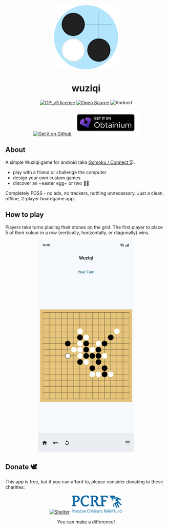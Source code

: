 <p align="center">
    <img src=".assets/wuziqi.svg"
        alt="wuziqi"
        height="200">
</p>

<div align="center">

# wuziqi

[![GPLv3 license](https://img.shields.io/badge/GPLv3-blue.svg?style=for-the-badge&logo=gnu)](/LICENSE)
[![Open Source](https://img.shields.io/badge/Open%20🤍%20Source-teal.svg?style=for-the-badge&logo=)](https://www.gnu.org/philosophy/essays-and-articles.html)
![Android](https://img.shields.io/badge/Android-3DDC84?style=for-the-badge&logo=android&logoColor=white)

[<img src="https://raw.githubusercontent.com/andOTP/andOTP/master/assets/badges/get-it-on-github.png" 
    alt="Get it on Github"
    height="80">](https://github.com/iacobo/wuziqi/releases/latest)
[<img src="https://github.com/ironfox-oss/IronFox/raw/dev/assets/obtainium.png"
    alt="Get it on Obtainium"
    height="80">](obtainium://app/%7B%22id%22%3A%22com.iacobo.wuziqi%22%2C%22url%22%3A%22https%3A%2F%2Fgithub.com%2Fiacobo%2Fwuziqi%22%2C%22author%22%3A%22iacobo%22%2C%22name%22%3A%22wuziqi%22%2C%22preferredApkIndex%22%3A0%2C%22additionalSettings%22%3A%22%7B%5C%22includePrereleases%5C%22%3Afalse%2C%5C%22fallbackToOlderReleases%5C%22%3Atrue%2C%5C%22filterReleaseTitlesByRegEx%5C%22%3A%5C%22%5C%22%2C%5C%22filterReleaseNotesByRegEx%5C%22%3A%5C%22%5C%22%2C%5C%22verifyLatestTag%5C%22%3Afalse%2C%5C%22dontSortReleasesList%5C%22%3Afalse%2C%5C%22useLatestAssetDateAsReleaseDate%5C%22%3Afalse%2C%5C%22trackOnly%5C%22%3Afalse%2C%5C%22versionExtractionRegEx%5C%22%3A%5C%22%5C%22%2C%5C%22matchGroupToUse%5C%22%3A%5C%22%5C%22%2C%5C%22versionDetection%5C%22%3Afalse%2C%5C%22releaseDateAsVersion%5C%22%3Afalse%2C%5C%22useVersionCodeAsOSVersion%5C%22%3Afalse%2C%5C%22apkFilterRegEx%5C%22%3A%5C%22%5C%22%2C%5C%22invertAPKFilter%5C%22%3Afalse%2C%5C%22autoApkFilterByArch%5C%22%3Atrue%2C%5C%22appName%5C%22%3A%5C%22wuziqi%5C%22%2C%5C%22exemptFromBackgroundUpdates%5C%22%3Afalse%2C%5C%22skipUpdateNotifications%5C%22%3Afalse%2C%5C%22about%5C%22%3A%5C%22FOSS%20android%205-in-a-row%20game.%5C%22%2C%5C%22appAuthor%5C%22%3A%5C%22iacobo%5C%22%7D%22%7D)

<!--
[<img src="https://gitlab.com/IzzyOnDroid/repo/-/raw/master/assets/IzzyOnDroid.png"
    alt="Get it on IzzyOnDroid" 
    height="80">](https://apt.izzysoft.de/fdroid/index/apk/404)
[<img src="https://fdroid.gitlab.io/artwork/badge/get-it-on.png"
    alt="Get it on F-Droid" 
    height="80">](https://f-droid.org/packages/404)
[<img src="https://github.com/ironfox-oss/IronFox/raw/dev/assets/accrescent.png"
    alt="Get it on Accrescent"
    height="80">](https://accrescent.app/app/404)
-->

</div>

## About

A simple Wuziqi game for android (aka [Gomoku / Connect 5](https://en.wikipedia.org/wiki/Gomoku)).

- play with a friend or challenge the computer
- design your own custom games
- discover an ~easter egg~ or two 🥚🐇

Completely FOSS - no ads, no trackers, nothing unnecessary. Just a clean, offline, 2-player boardgame app.

## How to play

Players take turns placing their stones on the grid. The first player to place 5 of their colour in a row (vertically, horizontally, or diagonally) wins.

<div align="center">
<img 
    alt="Gameplay light mode" 
    width="300"
    src="https://github.com/iacobo/wuziqi/raw/main/.assets/wuziqiscreenshotlight.jpg" />

</div>

## Donate 🕊️

This app is free, but if you can afford to, please consider donating to these charities:

<div align="center">

[<img 
    alt="Shelter" 
    height="60px"
    src="https://images.ctfassets.net/6sxvmndnpn0s/1qQWlJLKM5rpZHETE32eLX/fc3c1d9f75930f9f5e4d4d0754806ec7/logo--d-england.png" />](https://www.shelter.org.uk/)  [<img
    alt="PCRF" 
    height="60px"
    src="https://github.com/iacobo/iacobo.github.io/raw/main/assets/logos/pcrf.svg?raw=true" />](https://www.pcrf.net/)

You can make a difference!
</div>